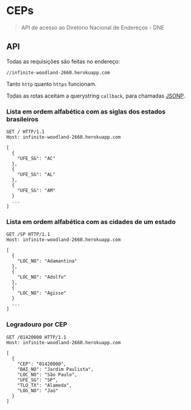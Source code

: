 # CEPs

> API de acesso ao Diretório Nacional de Endereços - DNE

## API

Todas as requisições são feitas no endereço:

    //infinite-woodland-2660.herokuapp.com

Tanto `http` quanto `https` funcionam.

Todas as rotas aceitam a querystring `callback`, para chamadas [JSONP](http://en.wikipedia.org/wiki/JSONP).

### Lista em ordem alfabética com as siglas dos estados brasileiros

    GET / HTTP/1.1
    Host: infinite-woodland-2660.herokuapp.com

    [
      {
        "UFE_SG": "AC"
      },
      {
        "UFE_SG": "AL"
      },
      {
        "UFE_SG": "AM"
      }
      ...
    ]

### Lista em ordem alfabética com as cidades de um estado

    GET /SP HTTP/1.1
    Host: infinite-woodland-2660.herokuapp.com

    [
      {
        "LOC_NO": "Adamantina"
      },
      {
        "LOC_NO": "Adolfo"
      },
      {
        "LOC_NO": "Agisse"
      }
      ...
    ]

### Logradouro por CEP

    GET /01420000 HTTP/1.1
    Host: infinite-woodland-2660.herokuapp.com

    [
      {
        "CEP": "01420000",
        "BAI_NO": "Jardim Paulista",
        "LOC_NO": "São Paulo",
        "UFE_SG": "SP",
        "TLO_TX": "Alameda",
        "LOG_NO": "Jaú"
      }
    ]